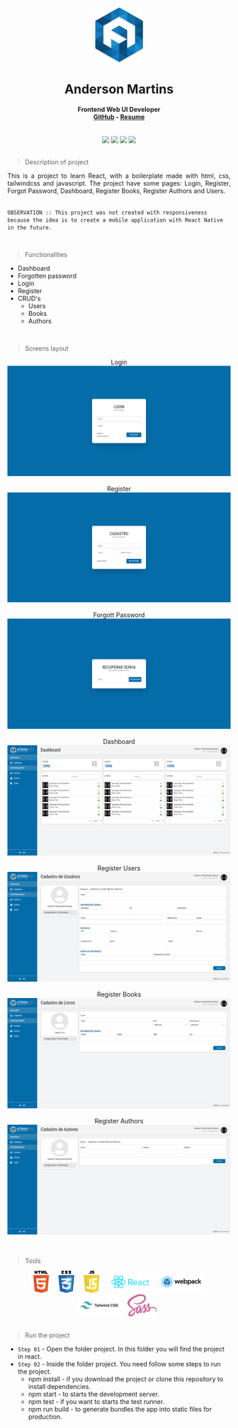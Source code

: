 <div align="center">
    <img src="readme/logo/favicon.png" /> 
    <h1>Anderson Martins</h1>
    <h4>
        Frontend Web UI Developer <br />
        <a href="https://github.com/atmmoreira" target="_blank">GitHub</a> - <a href="http://www.atmm.dev/cv" target="_blank">Resume</a>  
    </h4>
</div>

<br />
<!-- References for Create budgets :: https://shields.io/category/build -->
<div align="center">
    <img src="https://img.shields.io/static/v1?label=STATUS&message=EM DESENVOLVIMENTO&color=red&style=for-the-badge"/> <img src="https://img.shields.io/static/v1?label=React&message=18.1.0&color=blue&style=for-the-badge"/> <img src="https://img.shields.io/static/v1?label=Tailwindcss&message=3.0.24&color=green&style=for-the-badge"/> <img src="https://img.shields.io/static/v1?label=SASS&message=1.45.1&color=pink&style=for-the-badge"/> 
</div>

<br />

> Description of project

<p align="justify">
This is a project to learn React, with a boilerplate made with html, css, tailwindcss and javascript. The project have some pages: Login, Register, Forgot Password, Dashboard, Register Books, Register Authors and Users. <br /><br />

`OBSERVATION :: This project was not created with responsiveness because the idea is to create a mobile application with React Native in the future.` 
</p>

<br />

> Functionalities
- Dashboard
- Forgotten password
- Login
- Register
- CRUD's
  - Users
  - Books
  - Authors
  
<br />

> Screens layout
<div align="center">
    Login<img src="readme/layout/login.png" alt="Login Screen"/> <br /><br />
    Register <img src="readme/layout/register.png" alt="Register Screen"/> <br /><br />
    Forgott Password <img src="readme/layout/forgotten-password.png" alt="Forgot Password Screen"/> <br /><br />
    Dashboard<img src="readme/layout/dashboard.png" alt="Dashboard Screen"/> <br /><br />
    Register Users<img src="readme/layout/register-person.png" alt="Register Users Screen"/> <br /><br />
    Register Books<img src="readme/layout/register-books.png" alt="Register Books Screen"/> <br /><br />
    Register Authors<img src="readme/layout/register-author.png" alt="Register Authors Screen"/> <br /><br />
</div>

<br />

> Tools

<div align="center">
    <img src="readme/tech/html5.png" alt="HTML5 Logo" style="height:50px;margin-right: 10px;"/>
    <img src="readme/tech/css3.png" alt="CSS3 Logo" style="height:50px;margin-right: 10px;"/>
    <img src="readme/tech/javascript.png" alt="Javascript Logo" style="height:50px;margin-right: 10px;"/>
    <img src="readme/tech/reactjs.svg" alt="React Logo" style="height:50px;margin-right: 10px;"/>
    <img src="readme/tech/webpack.svg" alt="Webpack Logo" style="height:50px;margin-right: 10px;"/>
    <img src="readme/tech/tailwindcss.svg" alt="TailwindCSS Logo" style="height:50px;margin-right: 10px;"/>
    <img src="readme/tech/sass.svg" alt="TailwindCSS Logo" style="height:50px;margin-right: 10px;"/>
</div>

<br />

> Run the project

- `Step 01` - Open the folder project. In this folder you will find the project in react.
- `Step 02` - Inside the folder project. You need follow some steps to run the project.
    - npm install - if you download the project or clone this repository to install dependencies.
    - npm start - to starts the development server.
    - npm test - if you want to starts the test runner.
    - npm run build - to generate bundles the app into static files for production.
